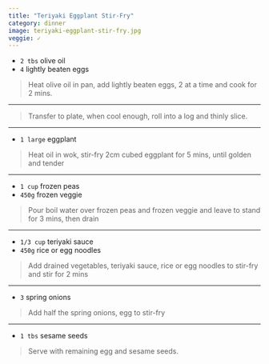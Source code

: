 ```yaml
---
title: "Teriyaki Eggplant Stir-Fry"
category: dinner
image: teriyaki-eggplant-stir-fry.jpg
veggie: ✓
---
```



* `2 tbs` olive oil
* `4` lightly beaten eggs

> Heat olive oil in pan, add  lightly beaten eggs, 2 at a time and cook for 2 mins.

---

> Transfer to plate, when cool enough, roll into a log and thinly slice.

---

* `1 large` eggplant

> Heat oil in wok, stir-fry 2cm cubed eggplant for 5 mins, until golden and tender

---

* `1 cup` frozen peas
* `450g` frozen veggie

> Pour boil water over frozen peas  and frozen veggie  and leave to stand for 3 mins, then drain

---

* `1/3 cup` teriyaki sauce
* `450g` rice or egg noodles

> Add drained vegetables, teriyaki sauce, rice or egg noodles to stir-fry and stir for 2 mins

---

* `3` spring onions

> Add half the spring onions, egg to stir-fry

---

* `1 tbs` sesame seeds

> Serve with remaining egg and  sesame seeds.


